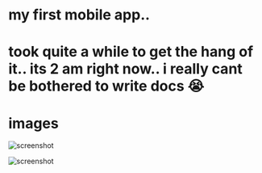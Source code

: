 # my first mobile app..
# took quite a while to get the hang of it.. its 2 am right now.. i really cant be bothered to write docs :sob:

# images

![screenshot](https://media.discordapp.net/attachments/696953764891983953/1026025582900809728/IMG_0417.png?width=310&height=671)

![screenshot](https://media.discordapp.net/attachments/696953764891983953/1026025583278313482/IMG_0416.png?width=310&height=671)